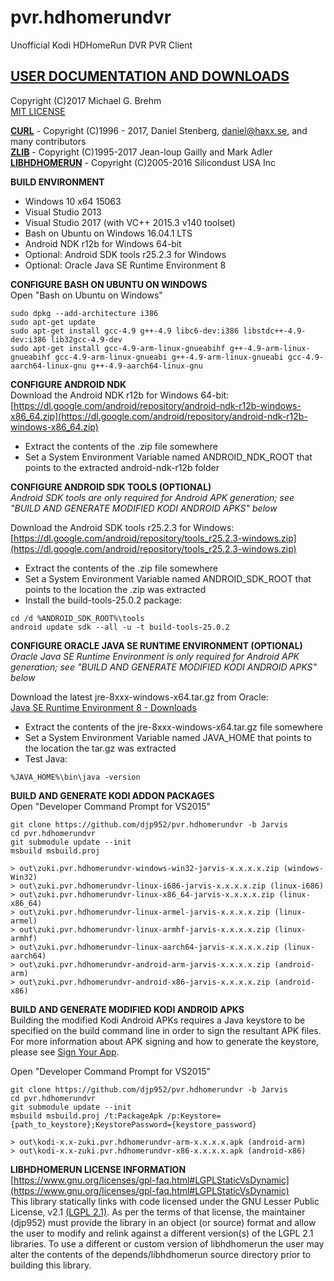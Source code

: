 # __pvr.hdhomerundvr__  

Unofficial Kodi HDHomeRun DVR PVR Client   
## [__USER DOCUMENTATION AND DOWNLOADS__](https://github.com/djp952/pvr.hdhomerundvr/wiki)   
   
Copyright (C)2017 Michael G. Brehm    
[MIT LICENSE](https://opensource.org/licenses/MIT)   
   
[__CURL__](https://curl.haxx.se/) - Copyright (C)1996 - 2017, Daniel Stenberg, daniel@haxx.se, and many contributors   
[__ZLIB__](http://www.zlib.net/) - Copyright (C)1995-2017 Jean-loup Gailly and Mark Adler   
[__LIBHDHOMERUN__](https://github.com/Silicondust/libhdhomerun) - Copyright (C)2005-2016 Silicondust USA Inc     
   
**BUILD ENVIRONMENT**  
* Windows 10 x64 15063   
* Visual Studio 2013   
* Visual Studio 2017 (with VC++ 2015.3 v140 toolset)   
* Bash on Ubuntu on Windows 16.04.1 LTS   
* Android NDK r12b for Windows 64-bit   
* Optional: Android SDK tools r25.2.3 for Windows   
* Optional: Oracle Java SE Runtime Environment 8   
   
**CONFIGURE BASH ON UBUNTU ON WINDOWS**   
Open "Bash on Ubuntu on Windows"   
```
sudo dpkg --add-architecture i386
sudo apt-get update
sudo apt-get install gcc-4.9 g++-4.9 libc6-dev:i386 libstdc++-4.9-dev:i386 lib32gcc-4.9-dev 
sudo apt-get install gcc-4.9-arm-linux-gnueabihf g++-4.9-arm-linux-gnueabihf gcc-4.9-arm-linux-gnueabi g++-4.9-arm-linux-gnueabi gcc-4.9-aarch64-linux-gnu g++-4.9-aarch64-linux-gnu
```
   
**CONFIGURE ANDROID NDK**   
Download the Android NDK r12b for Windows 64-bit:    
[https://dl.google.com/android/repository/android-ndk-r12b-windows-x86_64.zip](https://dl.google.com/android/repository/android-ndk-r12b-windows-x86_64.zip)   

* Extract the contents of the .zip file somewhere   
* Set a System Environment Variable named ANDROID_NDK_ROOT that points to the extracted android-ndk-r12b folder
   
**CONFIGURE ANDROID SDK TOOLS (OPTIONAL)**   
_Android SDK tools are only required for Android APK generation; see "BUILD AND GENERATE MODIFIED KODI ANDROID APKS" below_  
   
Download the Android SDK tools r25.2.3 for Windows:   
[https://dl.google.com/android/repository/tools_r25.2.3-windows.zip](https://dl.google.com/android/repository/tools_r25.2.3-windows.zip)   
   
* Extract the contents of the .zip file somewhere   
* Set a System Environment Variable named ANDROID_SDK_ROOT that points to the location the .zip was extracted   
* Install the build-tools-25.0.2 package:   
```
cd /d %ANDROID_SDK_ROOT%\tools
android update sdk --all -u -t build-tools-25.0.2
```
   
**CONFIGURE ORACLE JAVA SE RUNTIME ENVIRONMENT (OPTIONAL)**   
_Oracle Java SE Runtime Environment is only required for Android APK generation; see "BUILD AND GENERATE MODIFIED KODI ANDROID APKS" below_   
   
Download the latest jre-8xxx-windows-x64.tar.gz from Oracle:   
[Java SE Runtime Environment 8 - Downloads](http://www.oracle.com/technetwork/java/javase/downloads/jre8-downloads-2133155.html)   

* Extract the contents of the jre-8xxx-windows-x64.tar.gz file somewhere   
* Set a System Environment Variable named JAVA_HOME that points to the location the tar.gz was extracted   
* Test Java:   
```
%JAVA_HOME%\bin\java -version
```
   
**BUILD AND GENERATE KODI ADDON PACKAGES**   
Open "Developer Command Prompt for VS2015"   
```
git clone https://github.com/djp952/pvr.hdhomerundvr -b Jarvis
cd pvr.hdhomerundvr
git submodule update --init
msbuild msbuild.proj

> out\zuki.pvr.hdhomerundvr-windows-win32-jarvis-x.x.x.x.zip (windows-Win32)
> out\zuki.pvr.hdhomerundvr-linux-i686-jarvis-x.x.x.x.zip (linux-i686)
> out\zuki.pvr.hdhomerundvr-linux-x86_64-jarvis-x.x.x.x.zip (linux-x86_64)
> out\zuki.pvr.hdhomerundvr-linux-armel-jarvis-x.x.x.x.zip (linux-armel)
> out\zuki.pvr.hdhomerundvr-linux-armhf-jarvis-x.x.x.x.zip (linux-armhf)
> out\zuki.pvr.hdhomerundvr-linux-aarch64-jarvis-x.x.x.x.zip (linux-aarch64)
> out\zuki.pvr.hdhomerundvr-android-arm-jarvis-x.x.x.x.zip (android-arm)
> out\zuki.pvr.hdhomerundvr-android-x86-jarvis-x.x.x.x.zip (android-x86)
```
   
**BUILD AND GENERATE MODIFIED KODI ANDROID APKS**   
Building the modified Kodi Android APKs requires a Java keystore to be specified on the build command line in order to sign the resultant APK files.  For more information about APK signing and how to generate the keystore, please see [Sign Your App](https://developer.android.com/studio/publish/app-signing.html).   
   
Open "Developer Command Prompt for VS2015"   
```
git clone https://github.com/djp952/pvr.hdhomerundvr -b Jarvis
cd pvr.hdhomerundvr
git submodule update --init
msbuild msbuild.proj /t:PackageApk /p:Keystore={path_to_keystore};KeystorePassword={keystore_password}

> out\kodi-x.x-zuki.pvr.hdhomerundvr-arm-x.x.x.x.apk (android-arm)
> out\kodi-x.x-zuki.pvr.hdhomerundvr-x86-x.x.x.x.apk (android-x86)
```
   
**LIBHDHOMERUN LICENSE INFORMATION**   
[https://www.gnu.org/licenses/gpl-faq.html#LGPLStaticVsDynamic](https://www.gnu.org/licenses/gpl-faq.html#LGPLStaticVsDynamic)   
This library statically links with code licensed under the GNU Lesser Public License, v2.1 [(LGPL 2.1)](https://www.gnu.org/licenses/old-licenses/lgpl-2.1.en.html).  As per the terms of that license, the maintainer (djp952) must provide the library in an object (or source) format and allow the user to modify and relink against a different version(s) of the LGPL 2.1 libraries.  To use a different or custom version of libhdhomerun the user may alter the contents of the depends/libhdhomerun source directory prior to building this library.   
